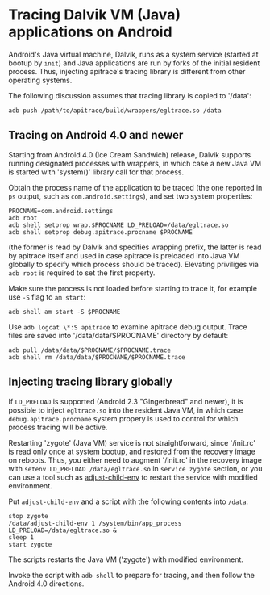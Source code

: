 Tracing Dalvik VM (Java) applications on Android
================================================

Android's Java virtual machine, Dalvik, runs as a system service (started at
bootup by `init`) and Java applications are run by forks of the initial
resident process.  Thus, injecting apitrace's tracing library is different from
other operating systems.

The following discussion assumes that tracing library is copied to '/data':

    adb push /path/to/apitrace/build/wrappers/egltrace.so /data

Tracing on Android 4.0 and newer
--------------------------------

Starting from Android 4.0 (Ice Cream Sandwich) release, Dalvik supports
running designated processes with wrappers, in which case a new Java VM is
started with 'system()' library call for that process.

Obtain the process name of the application to be traced (the one reported in
`ps` output, such as `com.android.settings`), and set two system properties:

    PROCNAME=com.android.settings
    adb root
    adb shell setprop wrap.$PROCNAME LD_PRELOAD=/data/egltrace.so
    adb shell setprop debug.apitrace.procname $PROCNAME

(the former is read by Dalvik and specifies wrapping prefix, the latter is
read by apitrace itself and used in case apitrace is preloaded into Java VM
globally to specify which process should be traced).  Elevating priviliges
via `adb root` is required to set the first property.

Make sure the process is not loaded before starting to trace it, for example
use `-S` flag to `am start`:

    adb shell am start -S $PROCNAME

Use `adb logcat \*:S apitrace` to examine apitrace debug output.  Trace files
are saved into '/data/data/$PROCNAME' directory by default:

    adb pull /data/data/$PROCNAME/$PROCNAME.trace
    adb shell rm /data/data/$PROCNAME/$PROCNAME.trace


Injecting tracing library globally
----------------------------------

If `LD_PRELOAD` is supported (Android 2.3 "Gingerbread" and newer), it is
possible to inject `egltrace.so` into the resident Java VM, in which case
`debug.apitrace.procname` system propery is used to control for which process
tracing will be active.

Restarting 'zygote' (Java VM) service is not straightforward, since '/init.rc'
is read only once at system bootup, and restored from the recovery image on
reboots.   Thus, you either need to augment '/init.rc' in the recovery image
with `setenv LD_PRELOAD /data/egltrace.so` in `service zygote` section, or you
can use a tool such as
[adjust-child-env](https://github.com/amonakov/adjust-child-env) to restart
the service with modified environment.

Put `adjust-child-env` and a script with the following contents into `/data`:

    stop zygote
    /data/adjust-child-env 1 /system/bin/app_process LD_PRELOAD=/data/egltrace.so &
    sleep 1
    start zygote

The scripts restarts the Java VM ('zygote') with modified environment.

Invoke the script with `adb shell` to prepare for tracing, and then follow the
Android 4.0 directions.
